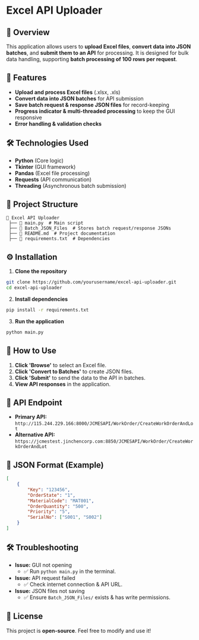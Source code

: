 # Excel API Uploader

## 📌 Overview
This application allows users to **upload Excel files**, **convert data into JSON batches**, and **submit them to an API** for processing. It is designed for bulk data handling, supporting **batch processing of 100 rows per request**.

## 🚀 Features
- **Upload and process Excel files** (.xlsx, .xls)
- **Convert data into JSON batches** for API submission
- **Save batch request & response JSON files** for record-keeping
- **Progress indicator & multi-threaded processing** to keep the GUI responsive
- **Error handling & validation checks**

## 🛠️ Technologies Used
- **Python** (Core logic)
- **Tkinter** (GUI framework)
- **Pandas** (Excel file processing)
- **Requests** (API communication)
- **Threading** (Asynchronous batch submission)

## 📂 Project Structure
```
📂 Excel API Uploader
 ├── 📜 main.py  # Main script
 ├── 📂 Batch_JSON_Files  # Stores batch request/response JSONs
 ├── 📜 README.md  # Project documentation
 ├── 📜 requirements.txt  # Dependencies
```

## ⚙️ Installation
1. **Clone the repository**
```bash
git clone https://github.com/yourusername/excel-api-uploader.git
cd excel-api-uploader
```

2. **Install dependencies**
```bash
pip install -r requirements.txt
```

3. **Run the application**
```bash
python main.py
```

## 🔹 How to Use
1. **Click 'Browse'** to select an Excel file.
2. **Click 'Convert to Batches'** to create JSON files.
3. **Click 'Submit'** to send the data to the API in batches.
4. **View API responses** in the application.

## 📌 API Endpoint
- **Primary API:** `http://115.244.229.166:8000/JCMESAPI/WorkOrder/CreateWorkOrderAndLot`
- **Alternative API:** `https://jcmestest.jinchencorp.com:8850/JCMESAPI/WorkOrder/CreateWorkOrderAndLot`

## 📝 JSON Format (Example)
```json
[
    {
        "Key": "123456",
        "OrderState": "1",
        "MaterialCode": "MAT001",
        "OrderQuantity": "500",
        "Priority": "5",
        "SerialNo": ["S001", "S002"]
    }
]
```

## 🛠️ Troubleshooting
- **Issue:** GUI not opening
  - ✅ Run `python main.py` in the terminal.
- **Issue:** API request failed
  - ✅ Check internet connection & API URL.
- **Issue:** JSON files not saving
  - ✅ Ensure `Batch_JSON_Files/` exists & has write permissions.

## 📜 License
This project is **open-source**. Feel free to modify and use it!
